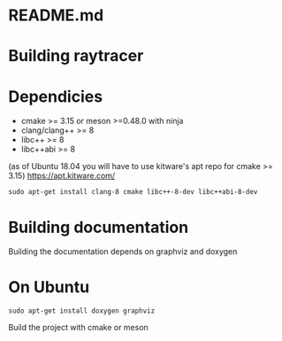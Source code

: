 # README.md

# Building raytracer

 # Dependicies
 * cmake >= 3.15 or meson >=0.48.0 with ninja
 * clang/clang++ >= 8
 * libc++ >= 8
 * libc++abi >= 8

(as of Ubuntu 18.04 you will have to use kitware's apt repo for cmake >= 3.15)
https://apt.kitware.com/

```
sudo apt-get install clang-8 cmake libc++-8-dev libc++abi-8-dev
```


# Building documentation
Building the documentation depends on graphviz and doxygen
# On Ubuntu
```
sudo apt-get install doxygen graphviz
```

Build the project with cmake or meson